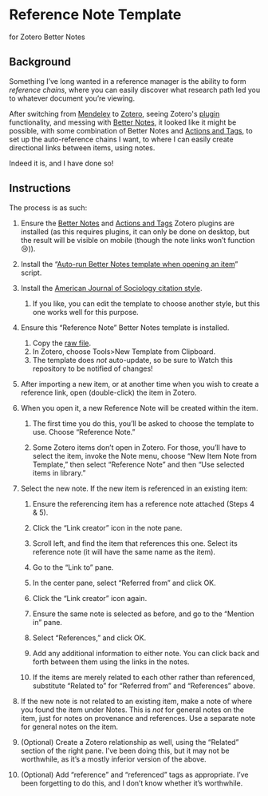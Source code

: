 # Reference Note Template
for Zotero Better Notes

## Background
Something I’ve long wanted in a reference manager is the ability to form *reference chains*, where you can easily discover what research path led you to whatever document you’re viewing.

After switching from [Mendeley](https://www.mendeley.com/reference-management/reference-manager) to [Zotero](https://www.zotero.org), seeing Zotero's [plugin](https://www.zotero.org/support/plugins) functionality, and messing with [Better Notes](https://github.com/windingwind/zotero-better-notes#readme), it looked like it might be possible, with some combination of Better Notes and [Actions and Tags](https://github.com/windingwind/zotero-actions-tags#readme), to set up the auto-reference chains I want, to where I can easily create directional links between items, using notes.

Indeed it is, and I have done so!

## Instructions
The process is as such:

1. Ensure the [Better Notes](https://github.com/windingwind/zotero-better-notes) and [Actions and Tags](https://github.com/windingwind/zotero-actions-tags#readme) Zotero plugins are installed (as this requires plugins, it can only be done on desktop, but the result will be visible on mobile (though the note links won’t function 😢)).
    
2. Install the “[Auto-run Better Notes template when opening an item](https://github.com/windingwind/zotero-actions-tags/discussions/108)” script.
    
3. Install the [American Journal of Sociology citation style](https://www.zotero.org/styles/american-journal-of-sociology).
    
    1. If you like, you can edit the template to choose another style, but this one works well for this purpose.
        
4. Ensure this “Reference Note” Better Notes template is installed.
    1. Copy the [raw file](https://github.com/Calorion/zotero-better-notes-reference-note-template/blob/main/reference-note-template.html).
    2. In Zotero, choose Tools>New Template from Clipboard.
    3. The template does *not* auto-update, so be sure to Watch this repository to be notified of changes!
    
5. After importing a new item, or at another time when you wish to create a reference link, open (double-click) the item in Zotero.
    
6. When you open it, a new Reference Note will be created within the item.
    
    1. The first time you do this, you’ll be asked to choose the template to use. Choose “Reference Note.”
        
    2. Some Zotero items don’t open in Zotero. For those, you’ll have to select the item, invoke the Note menu, choose “New Item Note from Template,” then select “Reference Note” and then “Use selected items in library.”
        
7. Select the new note. If the new item is referenced in an existing item:
    
    1. Ensure the referencing item has a reference note attached (Steps 4 & 5).
        
    2. Click the “Link creator” icon in the note pane.
        
    3. Scroll left, and find the item that references this one. Select its reference note (it will have the same name as the item).
        
    4. Go to the “Link to” pane.
        
    5. In the center pane, select “Referred from” and click OK.
        
    6. Click the “Link creator” icon again.
        
    7. Ensure the same note is selected as before, and go to the “Mention in” pane.
        
    8. Select “References,” and click OK.
        
    9. Add any additional information to either note. You can click back and forth between them using the links in the notes.
        
    10. If the items are merely related to each other rather than referenced, substitute “Related to” for “Referred from” and “References” above.
        
8. If the new note is not related to an existing item, make a note of where you found the item under Notes. This is *not* for general notes on the item, just for notes on provenance and references. Use a separate note for general notes on the item.
    
9. (Optional) Create a Zotero relationship as well, using the “Related” section of the right pane. I’ve been doing this, but it may not be worthwhile, as it’s a mostly inferior version of the above.
    
10. (Optional) Add “reference” and “referenced” tags as appropriate. I’ve been forgetting to do this, and I don’t know whether it’s worthwhile.
